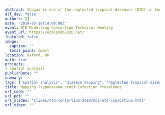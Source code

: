 ```yaml
---
abstract: Chagas is one of the neglected tropical diseases (NTD) in South America. In this talk for the NTD Consortium we presented ongoing work on mapping the distribution of disease carying vectors as well as infection prevalence.
all_day: false
authors: []
date: "2019-03-18T14:00:00Z"
event: NTD Modelling Consortium Technical Meeting
event_url: https://ecmlpkdd2020.net/
featured: false
image:
  caption: ''
  focal_point: smart
location: Oxford, UK
math: true
projects:
- spatial analysis
publishDate: ""
summary:
tags: ["spatial analysis", "disease mapping", "neglected tropical disease", "chagas"]
title: Mapping Trypanasoma cruzi Infection Prevalence
url_code: ""
url_pdf: ""
url_slides: "slides/ntd-consortium-2019/bdi-ntd-consortium.html"
url_video: ""
---
```

